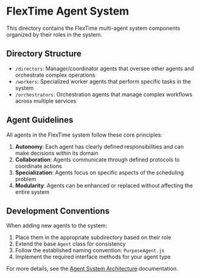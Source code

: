# FlexTime Agent System

This directory contains the FlexTime multi-agent system components organized by their roles in the system.

## Directory Structure

- `/directors`: Manager/coordinator agents that oversee other agents and orchestrate complex operations
- `/workers`: Specialized worker agents that perform specific tasks in the system
- `/orchestrators`: Orchestration agents that manage complex workflows across multiple services

## Agent Guidelines

All agents in the FlexTime system follow these core principles:

1. **Autonomy**: Each agent has clearly defined responsibilities and can make decisions within its domain
2. **Collaboration**: Agents communicate through defined protocols to coordinate actions
3. **Specialization**: Agents focus on specific aspects of the scheduling problem
4. **Modularity**: Agents can be enhanced or replaced without affecting the entire system

## Development Conventions

When adding new agents to the system:

1. Place them in the appropriate subdirectory based on their role
2. Extend the base `Agent` class for consistency
3. Follow the established naming convention: `PurposeAgent.js`
4. Implement the required interface methods for your agent type

For more details, see the [Agent System Architecture](../../../development/infrastructure-enhancement/docs/technical_architecture.md) documentation.
